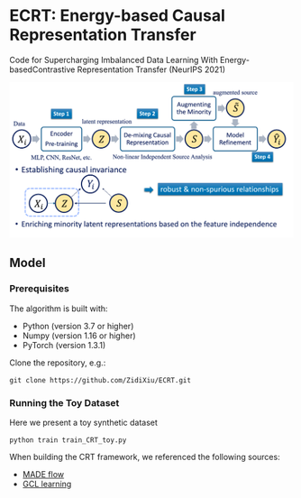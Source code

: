 # ECRT: Energy-based Causal Representation Transfer

Code for Supercharging Imbalanced Data Learning With Energy-basedContrastive Representation Transfer (NeurIPS 2021)

<a href="pdf/NeurIPS-2021-supercharging-imbalanced-data-learning-with-energy-based-contrastive-representation-transfer-Paper.pdf" class="image fit"><img src="pdf/workflow.png" alt=""></a>

## Model

### Prerequisites

The algorithm is built with:

* Python (version 3.7 or higher)
* Numpy (version 1.16 or higher)
* PyTorch (version 1.3.1)

Clone the repository, e.g.:
```
git clone https://github.com/ZidiXiu/ECRT.git
```


### Running the Toy Dataset

Here we present a toy synthetic dataset 

```
python train train_CRT_toy.py
```

When building the CRT framework, we referenced the following sources: 
* [MADE flow](https://github.com/kamenbliznashki/normalizing_flows/blob/master/maf.py)
* [GCL learning](https://github.com/takeshi-teshima/few-shot-domain-adaptation-by-causal-mechanism-transfer)

